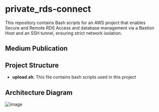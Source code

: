 # private_rds-connect
This repository contains Bash scripts for an AWS project that enables Secure and Remote RDS Access and database management via a Bastion Host and an SSH tunnel, ensuring strict network isolation.

## Medium Publication


## Project Structure

- **upload.sh**: This file contains bash scripts used in this project


## Architecture Diagram

![image](https://github.com/user-attachments/assets/8e3489de-dca0-4f67-8b06-bd3ef28675f8)
